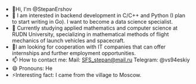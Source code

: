 - 👋Hi, I'm @StepanErshov
- 👀 I am interested in backend development in C/C++ and Python (I plan to start writing in Go). I want to become a data science specialist.
- 🌱 Currently studying applied mathematics and computer science at RUDN University, specializing in mathematical methods of flight mechanics of launch vehicles and spacecraft.
- 💞️I am looking for cooperation with IT companies that can offer internships and further employment opportunities.
- 📫 How to contact me:
Mail: SFS_stepan@mail.ru
Telegram: @vs94eskiy
- 😄 Pronouns: He
- ⚡Interesting fact: I came from the village to Moscow.
<!---
StepanErshov/StepanErshov is a ✨ special ✨ repository because its `README.md` (this file) appears on your GitHub profile.
You can click the Preview link to take a look at your changes.
--->
